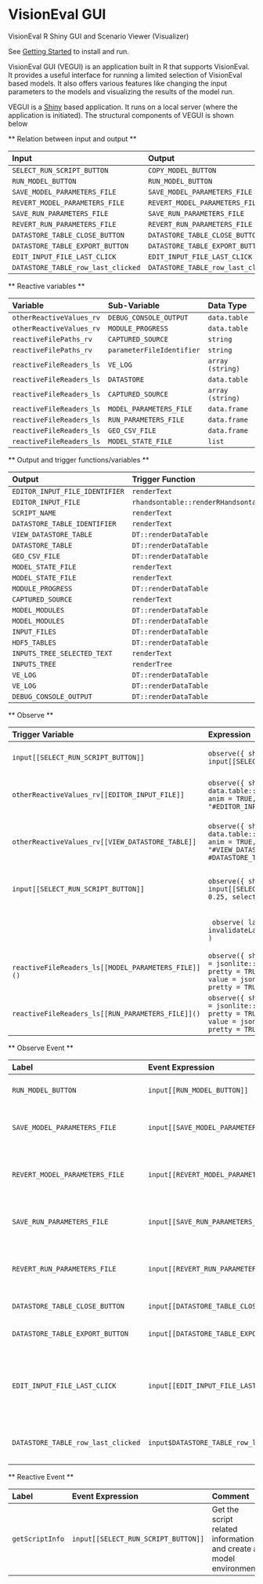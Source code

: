 # VisionEval GUI
VisionEval R Shiny GUI and Scenario Viewer (Visualizer)

See [Getting Started](https://github.com/gregorbj/VisionEval/blob/master/README.md) to install and run.

VisionEval GUI (VEGUI) is an application built in R that supports VisionEval. It provides a useful interface for running a limited selection of VisionEval based models. It also offers various features like changing the input parameters to the models and visualizing the results of the model run.

VEGUI is a [Shiny](https://www.rstudio.com/products/shiny/) based application. It runs on a local server (where the application is initiated). The structural components of VEGUI is shown below

<!-- ![input](../www/vegui_inputs.png "input") -->

<!-- ![output](../www/vegui_outputs.png "output") -->

** Relation between input and output **

| Input | Output |
| :---- | :---- |
|`SELECT_RUN_SCRIPT_BUTTON`	| `COPY_MODEL_BUTTON` |
|`RUN_MODEL_BUTTON`	| `RUN_MODEL_BUTTON` |
|`SAVE_MODEL_PARAMETERS_FILE`	| `SAVE_MODEL_PARAMETERS_FILE` |
|`REVERT_MODEL_PARAMETERS_FILE`	| `REVERT_MODEL_PARAMETERS_FILE` |
|`SAVE_RUN_PARAMETERS_FILE`	| `SAVE_RUN_PARAMETERS_FILE` |
|`REVERT_RUN_PARAMETERS_FILE`	| `REVERT_RUN_PARAMETERS_FILE` |
|`DATASTORE_TABLE_CLOSE_BUTTON`	| `DATASTORE_TABLE_CLOSE_BUTTON` |
|`DATASTORE_TABLE_EXPORT_BUTTON`	| `DATASTORE_TABLE_EXPORT_BUTTON` |
|`EDIT_INPUT_FILE_LAST_CLICK`	| `EDIT_INPUT_FILE_LAST_CLICK` |
|`DATASTORE_TABLE_row_last_clicked`	| `DATASTORE_TABLE_row_last_clicked` |

** Reactive variables **

| Variable | Sub-Variable | Data Type |
| :------- | :----------- | :-------- |
| `otherReactiveValues_rv`	| `DEBUG_CONSOLE_OUTPUT`	| `data.table` |
| `otherReactiveValues_rv`	| `MODULE_PROGRESS`	| `data.table` |
| `reactiveFilePaths_rv`	| `CAPTURED_SOURCE`	| `string` |
| `reactiveFilePaths_rv`	| `parameterFileIdentifier`	| `string` |
| `reactiveFileReaders_ls`	| `VE_LOG`	| `array (string)` |
| `reactiveFileReaders_ls`	| `DATASTORE`	| `data.table` |
| `reactiveFileReaders_ls`	| `CAPTURED_SOURCE`	| `array (string)` |
| `reactiveFileReaders_ls`	| `MODEL_PARAMETERS_FILE`	| `data.frame` |
| `reactiveFileReaders_ls`	| `RUN_PARAMETERS_FILE`	| `data.frame` |
| `reactiveFileReaders_ls`	| `GEO_CSV_FILE`	| `data.frame` |
| `reactiveFileReaders_ls`	| `MODEL_STATE_FILE`	| `list` |


** Output and trigger functions/variables **

| Output | Trigger Function | Trigger Variable |
| :----- | :--------------- | :--------------- |
|`EDITOR_INPUT_FILE_IDENTIFIER`	| `renderText`	| `otherReactiveValues_rv[[EDITOR_INPUT_FILE_IDENTIFIER]]` |
|`EDITOR_INPUT_FILE`	| `rhandsontable::renderRHandsontable`	| `otherReactiveValues_rv[[EDITOR_INPUT_FILE]]` |
|`SCRIPT_NAME`	| `renderText`	| `getScriptInfo()$datapath` |
|`DATASTORE_TABLE_IDENTIFIER`	| `renderText`	| `otherReactiveValues_rv[[DATASTORE_TABLE_IDENTIFIER]]` |
|`VIEW_DATASTORE_TABLE`	| `DT::renderDataTable`	| `otherReactiveValues_rv[[VIEW_DATASTORE_TABLE]]` |
|`DATASTORE_TABLE`	| `DT::renderDataTable`	| `reactiveFileReaders_ls[[DATASTORE]]()` |
|`GEO_CSV_FILE`	| `DT::renderDataTable`	| `reactiveFileReaders_ls[[GEO_CSV_FILE]]()` |
|`MODEL_STATE_FILE`	| `renderText`	| `getScriptInfo()` |
|`MODEL_STATE_FILE`	| `renderText`	| `reactiveFileReaders_ls[[MODEL_STATE_FILE]]()` |
|`MODULE_PROGRESS`	| `DT::renderDataTable`	| `getModuleProgress()` |
|`CAPTURED_SOURCE`	| `renderText`	| `reactiveFileReaders_ls[[CAPTURED_SOURCE]]()` |
|`MODEL_MODULES`	| `DT::renderDataTable`	| `getScriptInfo()` |
|`MODEL_MODULES`	| `DT::renderDataTable`	| `getModelModules()` |
|`INPUT_FILES`	| `DT::renderDataTable`	| `getOutputINPUT_FILES()` |
|`HDF5_TABLES`	| `DT::renderDataTable`	| `getOutputHDF5_TABLES()` |
|`INPUTS_TREE_SELECTED_TEXT`	| `renderText`	| `getOutputINPUTS_TREE_SELECTED_TEXT()` |
|`INPUTS_TREE`	| `renderTree`	| `getInputsTree()` |
|`VE_LOG`	| `DT::renderDataTable`	| `getScriptInfo()` |
|`VE_LOG`	| `DT::renderDataTable`	| `reactiveFileReaders_ls[[VE_LOG]]()` |
|`DEBUG_CONSOLE_OUTPUT`	| `DT::renderDataTable`	| `otherReactiveValues_rv[[DEBUG_CONSOLE_OUTPUT]]` |

** Observe **

| Trigger Variable | Expression | Comment |
| :--------------- | :--------- | :------ |
| `input[[SELECT_RUN_SCRIPT_BUTTON]]`	| `observe({ shinyjs::toggleState(id = COPY_MODEL_BUTTON, condition = input[[SELECT_RUN_SCRIPT_BUTTON]], selector = NULL) })` | Activates copy button whenever input has a value |
| `otherReactiveValues_rv[[EDITOR_INPUT_FILE]]`	| `observe({ shinyjs::toggle( id = NULL, condition = data.table::is.data.table(otherReactiveValues_rv[[EDITOR_INPUT_FILE]]), anim = TRUE, animType = "Slide", time = 0.25, selector = "#EDITOR_INPUT_FILE, #EDITOR_INPUT_FILE_IDENTIFIER" ) })` | Activates editor button whenever the trigger variable has a value |
| `otherReactiveValues_rv[[VIEW_DATASTORE_TABLE]]`	| `observe({ shinyjs::toggle( id = NULL, condition = data.table::is.data.table(otherReactiveValues_rv[[VIEW_DATASTORE_TABLE]]), anim = TRUE, animType = "Slide", time = 0.25, selector = "#VIEW_DATASTORE_TABLE, #DATASTORE_TABLE_EXPORT_BUTTON, #DATASTORE_TABLE_IDENTIFIER, #DATASTORE_TABLE_CLOSE_BUTTON" ) })` | Activates datastore related buttons/tables whenever trigger variable has a value |
| `input[[SELECT_RUN_SCRIPT_BUTTON]]`	| `observe({ shinyjs::toggle( id = NULL, condition = input[[SELECT_RUN_SCRIPT_BUTTON]], anim = TRUE, animType = "Slide", time = 0.25, selector = "#navlist li a[data-value^=TAB_]" ) })` | Activates TAB related buttons whenever trigger variable has a value |
|  	|` observe( label = "processRunningTasks", x = { invalidateLater(DEFAULT_POLL_INTERVAL) processRunningTasks(debug = TRUE) } )` | Invalidates after the default poll interval and call `processRunningTasks` |
| `reactiveFileReaders_ls[[MODEL_PARAMETERS_FILE]]()`	| `observe({ shinyAce::updateAceEditor( session, MODEL_PARAMETERS_FILE, value = jsonlite::toJSON(reactiveFileReaders_ls[[MODEL_PARAMETERS_FILE]](), pretty = TRUE) ) shinyAce::updateAceEditor( session, RUN_PARAMETERS_FILE, value = jsonlite::toJSON(reactiveFileReaders_ls[[RUN_PARAMETERS_FILE]](), pretty = TRUE) ) })` | Updates the run and model parameters when triggered |
| `reactiveFileReaders_ls[[RUN_PARAMETERS_FILE]]()`	| `observe({ shinyAce::updateAceEditor( session, MODEL_PARAMETERS_FILE, value = jsonlite::toJSON(reactiveFileReaders_ls[[MODEL_PARAMETERS_FILE]](), pretty = TRUE) ) shinyAce::updateAceEditor( session, RUN_PARAMETERS_FILE, value = jsonlite::toJSON(reactiveFileReaders_ls[[RUN_PARAMETERS_FILE]](), pretty = TRUE) ) })` | Updates the run and model parameters when triggered |


** Observe Event **

| Label | Event Expression | Comment |
| :---- | :--------------- | :------ |
| `RUN_MODEL_BUTTON`	| `input[[RUN_MODEL_BUTTON]]` | Runs the selected model |
| `SAVE_MODEL_PARAMETERS_FILE`	| `input[[SAVE_MODEL_PARAMETERS_FILE]]` | Saves the model parameters to a file |
| `REVERT_MODEL_PARAMETERS_FILE`	| `input[[REVERT_MODEL_PARAMETERS_FILE]]` | Reverts the changes made to the model parameters |
| `SAVE_RUN_PARAMETERS_FILE`	| `input[[SAVE_RUN_PARAMETERS_FILE]]` | Save the run parameters to a file |
| `REVERT_RUN_PARAMETERS_FILE`	| `input[[REVERT_RUN_PARAMETERS_FILE]]` | Reverts the changes made to the model parameters |
| `DATASTORE_TABLE_CLOSE_BUTTON`	| `input[[DATASTORE_TABLE_CLOSE_BUTTON]]` | Hides a data table |
| `DATASTORE_TABLE_EXPORT_BUTTON`	| `input[[DATASTORE_TABLE_EXPORT_BUTTON]]` | Export a data table to a file |
| `EDIT_INPUT_FILE_LAST_CLICK`	| `input[[EDIT_INPUT_FILE_LAST_CLICK]]` | Allows editing and saving of input files when clicked on it |
| `DATASTORE_TABLE_row_last_clicked`	| `input$DATASTORE_TABLE_row_last_clicked` | Reads hdf5 table into variables |

** Reactive Event **

| Label | Event Expression | Comment |
| :---- | :--------------- | :------ |
| `getScriptInfo`	| `input[[SELECT_RUN_SCRIPT_BUTTON]]` | Get the script related information and create a model environment |
